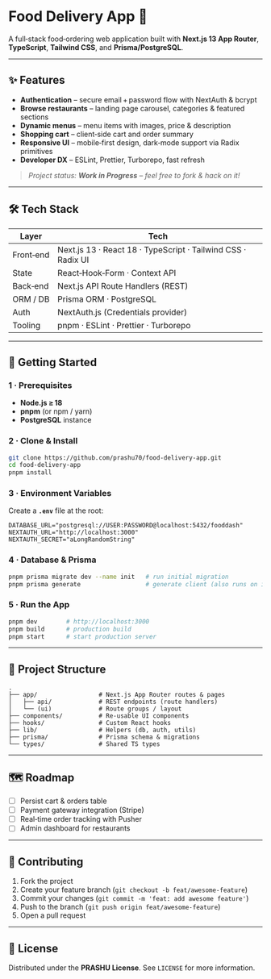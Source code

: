 # Food Delivery App 🍔

A full‑stack food‑ordering web application built with **Next.js 13 App Router**, **TypeScript**, **Tailwind CSS**, and **Prisma/PostgreSQL**.

---

## ✨ Features

* **Authentication** – secure email + password flow with NextAuth & bcrypt
* **Browse restaurants** – landing page carousel, categories & featured sections
* **Dynamic menus** – menu items with images, price & description
* **Shopping cart** – client‑side cart and order summary
* **Responsive UI** – mobile‑first design, dark‑mode support via Radix primitives
* **Developer DX** – ESLint, Prettier, Turborepo, fast refresh

> *Project status: **Work in Progress** – feel free to fork & hack on it!*

---

## 🛠 Tech Stack

| Layer     | Tech                                                         |
| --------- | ------------------------------------------------------------ |
| Front‑end | Next.js 13 · React 18 · TypeScript · Tailwind CSS · Radix UI |
| State     | React‑Hook‑Form · Context API                                |
| Back‑end  | Next.js API Route Handlers (REST)                            |
| ORM / DB  | Prisma ORM · PostgreSQL                                      |
| Auth      | NextAuth.js (Credentials provider)                           |
| Tooling   | pnpm · ESLint · Prettier · Turborepo                         |

---

## 🚀 Getting Started

### 1 · Prerequisites

* **Node.js ≥ 18**
* **pnpm** (or npm / yarn)
* **PostgreSQL** instance

### 2 · Clone & Install

```bash
git clone https://github.com/prashu70/food-delivery-app.git
cd food-delivery-app
pnpm install
```

### 3 · Environment Variables

Create a **`.env`** file at the root:

```env
DATABASE_URL="postgresql://USER:PASSWORD@localhost:5432/fooddash"
NEXTAUTH_URL="http://localhost:3000"
NEXTAUTH_SECRET="aLongRandomString"
```

### 4 · Database & Prisma

```bash
pnpm prisma migrate dev --name init   # run initial migration
pnpm prisma generate                  # generate client (also runs on install)
```

### 5 · Run the App

```bash
pnpm dev        # http://localhost:3000
pnpm build      # production build
pnpm start      # start production server
```

---

## 📁 Project Structure

```
.
├── app/                 # Next.js App Router routes & pages
│   ├── api/             # REST endpoints (route handlers)
│   └── (ui)             # Route groups / layout
├── components/          # Re‑usable UI components
├── hooks/               # Custom React hooks
├── lib/                 # Helpers (db, auth, utils)
├── prisma/              # Prisma schema & migrations
└── types/               # Shared TS types
```

---

## 🗺️ Roadmap

* [ ] Persist cart & orders table
* [ ] Payment gateway integration (Stripe)
* [ ] Real‑time order tracking with Pusher
* [ ] Admin dashboard for restaurants

---

## 🤝 Contributing

1. Fork the project
2. Create your feature branch (`git checkout -b feat/awesome-feature`)
3. Commit your changes (`git commit -m 'feat: add awesome feature'`)
4. Push to the branch (`git push origin feat/awesome-feature`)
5. Open a pull request

---

## 📄 License

Distributed under the **PRASHU License**. See `LICENSE` for more information.
